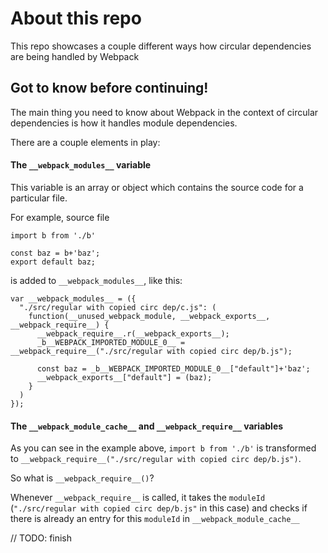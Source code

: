 # About this repo

This repo showcases a couple different ways how circular dependencies are being handled by Webpack

## Got to know before continuing!

The main thing you need to know about Webpack in the context of circular dependencies is how it handles module dependencies.

There are a couple elements in play:

#### The `__webpack_modules__` variable

This variable is an array or object which contains the source code for a particular file.

For example, source file

```
import b from './b'

const baz = b+'baz';
export default baz;
```

is added to `__webpack_modules__`, like this:

```
var __webpack_modules__ = ({
  "./src/regular with copied circ dep/c.js": (
    function(__unused_webpack_module, __webpack_exports__, __webpack_require__) {
      __webpack_require__.r(__webpack_exports__);
      _b__WEBPACK_IMPORTED_MODULE_0__ = __webpack_require__("./src/regular with copied circ dep/b.js");

      const baz = _b__WEBPACK_IMPORTED_MODULE_0__["default"]+'baz';
      __webpack_exports__["default"] = (baz);
    }
  )
});
```
#### The `__webpack_module_cache__` and `__webpack_require__` variables

As you can see in the example above, `import b from './b'` is transformed to `__webpack_require__("./src/regular with copied circ dep/b.js")`.

So what is `__webpack_require__()`?

Whenever `__webpack_require__` is called, it takes the `moduleId` (`"./src/regular with copied circ dep/b.js"` in this case) and checks if there is already
an entry for this `moduleId` in `__webpack_module_cache__`

// TODO: finish

